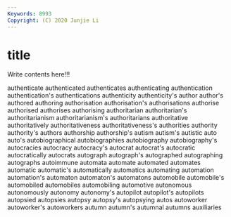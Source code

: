 ```yaml
---
Keywords: 8993
Copyright: (C) 2020 Junjie Li
---
```


# title

Write contents here!!!
 
authenticate 
authenticated 
authenticates 
authenticating 
authentication 
authentication's 
authentications 
authenticity
authenticity's 
author 
author's 
authored 
authoring 
authorisation 
authorisation's 
authorisations 
authorise 
authorised
authorises 
authorising 
authoritarian 
authoritarian's 
authoritarianism 
authoritarianism's 
authoritarians 
authoritative 
authoritatively 
authoritativeness
authoritativeness's 
authorities 
authority 
authority's 
authors 
authorship 
authorship's 
autism 
autism's 
autistic
auto 
auto's 
autobiographical 
autobiographies 
autobiography 
autobiography's 
autocracies 
autocracy 
autocracy's 
autocrat
autocrat's 
autocratic 
autocratically 
autocrats 
autograph 
autograph's 
autographed 
autographing 
autographs 
autoimmune
automata 
automate 
automated 
automates 
automatic 
automatic's 
automatically 
automatics 
automating 
automation
automation's 
automaton 
automaton's 
automatons 
automobile 
automobile's 
automobiled 
automobiles 
automobiling 
automotive
autonomous 
autonomously 
autonomy 
autonomy's 
autopilot 
autopilot's 
autopilots 
autopsied 
autopsies 
autopsy
autopsy's 
autopsying 
autos 
autoworker 
autoworker's 
autoworkers 
autumn 
autumn's 
autumnal 
autumns
auxiliaries 
